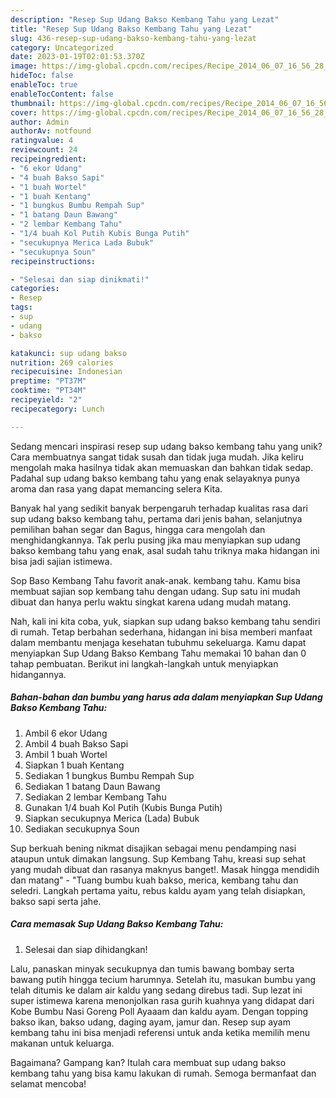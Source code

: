 ```yaml
---
description: "Resep Sup Udang Bakso Kembang Tahu yang Lezat"
title: "Resep Sup Udang Bakso Kembang Tahu yang Lezat"
slug: 436-resep-sup-udang-bakso-kembang-tahu-yang-lezat
category: Uncategorized
date: 2023-01-19T02:01:53.370Z
image: https://img-global.cpcdn.com/recipes/Recipe_2014_06_07_16_56_28_489_093b9e_original_20140415_002100/680x482cq70/sup-udang-bakso-kembang-tahu-foto-resep-utama.jpg
hideToc: false
enableToc: true
enableTocContent: false
thumbnail: https://img-global.cpcdn.com/recipes/Recipe_2014_06_07_16_56_28_489_093b9e_original_20140415_002100/680x482cq70/sup-udang-bakso-kembang-tahu-foto-resep-utama.jpg
cover: https://img-global.cpcdn.com/recipes/Recipe_2014_06_07_16_56_28_489_093b9e_original_20140415_002100/680x482cq70/sup-udang-bakso-kembang-tahu-foto-resep-utama.jpg
author: Admin
authorAv: notfound
ratingvalue: 4
reviewcount: 24
recipeingredient:
- "6 ekor Udang"
- "4 buah Bakso Sapi"
- "1 buah Wortel"
- "1 buah Kentang"
- "1 bungkus Bumbu Rempah Sup"
- "1 batang Daun Bawang"
- "2 lembar Kembang Tahu"
- "1/4 buah Kol Putih Kubis Bunga Putih"
- "secukupnya Merica Lada Bubuk"
- "secukupnya Soun"
recipeinstructions:

- "Selesai dan siap dinikmati!"
categories:
- Resep
tags:
- sup
- udang
- bakso

katakunci: sup udang bakso 
nutrition: 269 calories
recipecuisine: Indonesian
preptime: "PT37M"
cooktime: "PT34M"
recipeyield: "2"
recipecategory: Lunch

---
```





Sedang mencari inspirasi resep sup udang bakso kembang tahu yang unik? Cara membuatnya sangat tidak susah dan tidak juga mudah. Jika keliru mengolah maka hasilnya tidak akan memuaskan dan bahkan tidak sedap. Padahal sup udang bakso kembang tahu yang enak selayaknya punya aroma dan rasa yang dapat memancing selera Kita.





Banyak hal yang sedikit banyak berpengaruh terhadap kualitas rasa dari sup udang bakso kembang tahu, pertama dari jenis bahan, selanjutnya pemilihan bahan segar dan Bagus, hingga cara mengolah dan menghidangkannya. Tak perlu pusing jika mau menyiapkan sup udang bakso kembang tahu yang enak,      asal sudah tahu triknya maka hidangan ini bisa jadi sajian istimewa.














Sop Baso Kembang Tahu favorit anak-anak. kembang tahu. Kamu bisa membuat sajian sop kembang tahu dengan udang. Sup satu ini mudah dibuat dan hanya perlu waktu singkat karena udang mudah matang.






Nah, kali ini kita coba, yuk, siapkan sup udang bakso kembang tahu sendiri di rumah. Tetap berbahan sederhana, hidangan ini bisa memberi manfaat dalam membantu menjaga kesehatan tubuhmu sekeluarga. Kamu dapat menyiapkan Sup Udang Bakso Kembang Tahu memakai 10 bahan dan 0 tahap pembuatan. Berikut ini langkah-langkah untuk menyiapkan hidangannya.

<!--inarticleads1-->

##### Bahan-bahan dan bumbu yang harus ada dalam menyiapkan Sup Udang Bakso Kembang Tahu:

1. Ambil 6 ekor Udang
1. Ambil 4 buah Bakso Sapi
1. Ambil 1 buah Wortel
1. Siapkan 1 buah Kentang
1. Sediakan 1 bungkus Bumbu Rempah Sup
1. Sediakan 1 batang Daun Bawang
1. Sediakan 2 lembar Kembang Tahu
1. Gunakan 1/4 buah Kol Putih (Kubis Bunga Putih)
1. Siapkan secukupnya Merica (Lada) Bubuk
1. Sediakan secukupnya Soun


Sup berkuah bening nikmat disajikan sebagai menu pendamping nasi ataupun untuk dimakan langsung. Sup Kembang Tahu, kreasi sup sehat yang mudah dibuat dan rasanya maknyus banget!. Masak hingga mendidih dan matang&#34; - &#34;Tuang bumbu kuah bakso, merica, kembang tahu dan seledri. Langkah pertama yaitu, rebus kaldu ayam yang telah disiapkan, bakso sapi serta jahe. 

<!--inarticleads2-->

##### Cara memasak Sup Udang Bakso Kembang Tahu:


1. Selesai dan siap dihidangkan!

Lalu, panaskan minyak secukupnya dan tumis bawang bombay serta bawang putih hingga tecium harumnya. Setelah itu, masukan bumbu yang telah ditumis ke dalam air kaldu yang sedang direbus tadi. Sup lezat ini super istimewa karena menonjolkan rasa gurih kuahnya yang didapat dari Kobe Bumbu Nasi Goreng Poll Ayaaam dan kaldu ayam. Dengan topping bakso ikan, bakso udang, daging ayam, jamur dan. Resep sup ayam kembang tahu ini bisa menjadi referensi untuk anda ketika memilih menu makanan untuk keluarga. 

Bagaimana? Gampang kan? Itulah cara membuat sup udang bakso kembang tahu yang bisa kamu lakukan di rumah. Semoga bermanfaat dan selamat mencoba!
